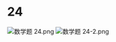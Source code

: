 # 24

<img src="/.media/数学题 24.png" alt="数学题 24.png" style="zoom:100%;" />

<img src="/.media/数学题 24-2.png" alt="数学题 24-2.png" style="zoom:100%;" />
